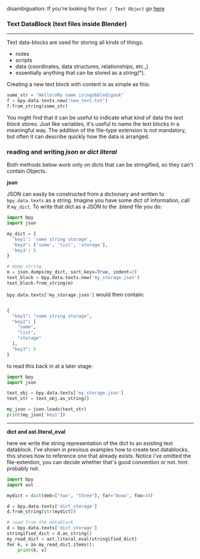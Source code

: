 disambiguation: If you're looking for `Font / Text Object` go [here](Text)

### Text DataBlock (text files inside Blender)
____
Text data-blocks are used for storing all kinds of things.  

- notes  
- scripts
- data (coordinates, data structures, relationships, etc.,)
- essentially anything that can be stored as a string(*).

Creating a new text block with content is as simple as this:

```python
some_str = "Hello\nMy name is\ngobbledigook"
f = bpy.data.texts.new('new_text.txt')
f.from_string(some_str)
```

You might find that it can be useful to indicate what kind of data the _text block_ stores. Just like variables, it's useful to name the text blocks in a meaningful way. The addition of the file-type extension is not mandatory, but often it can describe quickly how the data is arranged.

### reading and writing _json_ or _dict literal_

Both methods below work only on dicts that can be stringified, so they can't contain Objects.

**json** 

JSON can easily be constructed from a dictionary and written to `bpy.data.texts` as a string. Imagine you have some dict of information, call it `my_dict`. To write that dict as a JSON to the .blend file you do:

```python
import bpy
import json

my_dict = {
  'key1': 'some string storage',
  'key2': ['some', 'list', 'storage'],
  'key3': 5
}

# dump string
m = json.dumps(my_dict, sort_keys=True, indent=2)
text_block = bpy.data.texts.new('my_storage.json')
text_block.from_string(m)
```

`bpy.data.texts['my_storage.json']` would then contain:

```python

{
  "key1": "some string storage",
  "key2": [
    "some",
    "list",
    "storage"
  ],
  "key3": 5
}
```
to read this back in at a later stage:

```python
import bpy
import json

text_obj = bpy.data.texts['my_storage.json']
text_str = text_obj.as_string()

my_json = json.loads(text_str)
print(my_json['key1'])
```
____

**dict and ast.literal_eval**  

here we write the string representation of the dict to an existing text datablock. I've shown in previous examples how to create text datablocks, this shows how to reference one that already exists. Notice i've omitted the file-extention, you can decide whether that's good convention or not. hint: probably not.

```python
import bpy
import ast

mydict = dict(deb=["two", "three"], far="booo", foo=34)

d = bpy.data.texts['dict_storage']
d.from_string(str(mydict))

# read from the datablock
d = bpy.data.texts['dict_storage']
stringified_dict = d.as_string()
my_read_dict = ast.literal_eval(stringified_dict)
for k, v in my_read_dict.items():
    print(k, v)
```